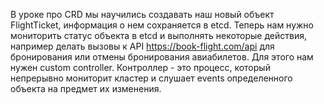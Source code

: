 В уроке про CRD мы научились создавать наш новый объект FlightTicket, информация о нем сохраняется в etcd. Теперь нам нужно мониторить статус объекта в etcd и выполнять некоторые действия, например делать вызовы к API https://book-flight.com/api для бронирования или отмены бронирования авиабилетов. Для этого нам нужен custom controller. Контроллер - это процесс, который непрерывно мониторит кластер и слушает events определенного объекта на предмет их изменения.
